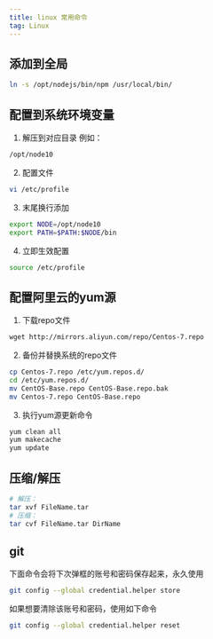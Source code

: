 ```yaml
---
title: linux 常用命令  
tag: Linux  
---  
```


## 添加到全局
```sh
ln -s /opt/nodejs/bin/npm /usr/local/bin/
```
## 配置到系统环境变量
1. 解压到对应目录 例如：
```sh
/opt/node10
```
2. 配置文件
```sh
vi /etc/profile
```
3. 末尾换行添加
```sh
export NODE=/opt/node10
export PATH=$PATH:$NODE/bin
```
4. 立即生效配置
```sh
source /etc/profile
```
## 配置阿里云的yum源

1. 下载repo文件 
``` sh
wget http://mirrors.aliyun.com/repo/Centos-7.repo
```
2. 备份并替换系统的repo文件 
``` sh
cp Centos-7.repo /etc/yum.repos.d/ 
cd /etc/yum.repos.d/ 
mv CentOS-Base.repo CentOS-Base.repo.bak 
mv Centos-7.repo CentOS-Base.repo
```
3. 执行yum源更新命令 
``` sh
yum clean all 
yum makecache 
yum update
```

## 压缩/解压
``` sh
# 解压：
tar xvf FileName.tar
# 压缩：
tar cvf FileName.tar DirName
```

## git  
下面命令会将下次弹框的账号和密码保存起来，永久使用  
``` sh
git config --global credential.helper store
```
如果想要清除该账号和密码，使用如下命令
``` sh
git config --global credential.helper reset
```  
  